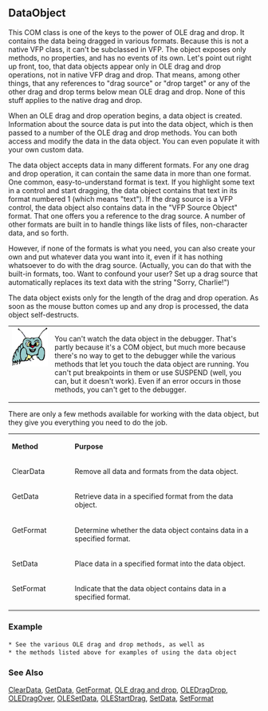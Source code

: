 ## DataObject

This COM class is one of the keys to the power of OLE drag and drop. It contains the data being dragged in various formats. Because this is not a native VFP class, it can't be subclassed in VFP. The object exposes only methods, no properties, and has no events of its own. Let's point out right up front, too, that data objects appear only in OLE drag and drop operations, not in native VFP drag and drop. That means, among other things, that any references to "drag source" or "drop target" or any of the other drag and drop terms below mean OLE drag and drop. None of this stuff applies to the native drag and drop.

When an OLE drag and drop operation begins, a data object is created. Information about the source data is put into the data object, which is then passed to a number of the OLE drag and drop methods. You can both access and modify the data in the data object. You can even populate it with your own custom data.

The data object accepts data in many different formats. For any one drag and drop operation, it can contain the same data in more than one format. One common, easy-to-understand format is text. If you highlight some text in a control and start dragging, the data object contains that text in its format numbered 1 (which means "text"). If the drag source is a VFP control, the data object also contains data in the "VFP Source Object" format. That one offers you a reference to the drag source. A number of other formats are built in to handle things like lists of files, non-character data, and so forth.

However, if none of the formats is what you need, you can also create your own and put whatever data you want into it, even if it has nothing whatsoever to do with the drag source. (Actually, you can do that with the built-in formats, too. Want to confound your user? Set up a drag source that automatically replaces its text data with the string "Sorry, Charlie!")

The data object exists only for the length of the drag and drop operation. As soon as the mouse button comes up and any drop is processed, the data object self-destructs. 

<table>
<tr>
  <td width="17%" valign="top">
<img width="95" height="78" src="bug.gif">
  </td>
  <td width=83%>
  <p>You can't watch the data object in the debugger. That's partly because it's a COM object, but much more because there's no way to get to the debugger while the various methods that let you touch the data object are running. You can't put breakpoints in them or use SUSPEND (well, you can, but it doesn't work). Even if an error occurs in those methods, you can't get to the debugger. </p>
  </td>
 </tr>
</table>

There are only a few methods available for working with the data object, but they give you everything you need to do the job. 

<table>
<tr>
  <td width="25%" valign="top">
  <p><b>Method</b></p>
  </td>
  <td width=75% valign=top>
  <p><b>Purpose</b></p>
  </td>
 </tr>
<tr>
  <td width="25%" valign="top">
  <p>ClearData</p>
  </td>
  <td width=75% valign=top>
  <p>Remove all data and formats from the data object.</p>
  </td>
 </tr>
<tr>
  <td width="25%" valign="top">
  <p>GetData</p>
  </td>
  <td width=75% valign=top>
  <p>Retrieve data in a specified format from the data object.</p>
  </td>
 </tr>
<tr>
  <td width="25%" valign="top">
  <p>GetFormat</p>
  </td>
  <td width=75% valign=top>
  <p>Determine whether the data object contains data in a specified format.</p>
  </td>
 </tr>
<tr>
  <td width="25%" valign="top">
  <p>SetData</p>
  </td>
  <td width=75% valign=top>
  <p>Place data in a specified format into the data object.</p>
  </td>
 </tr>
<tr>
  <td width="25%" valign="top">
  <p>SetFormat</p>
  </td>
  <td width=75% valign=top>
  <p>Indicate that the data object contains data in a specified format.</p>
  </td>
 </tr>
</table>

### Example

```foxpro
* See the various OLE drag and drop methods, as well as
* the methods listed above for examples of using the data object
```
### See Also

[ClearData](s4g776.md), [GetData](s4g776.md), [GetFormat](s4g778.md), [OLE drag and drop](s4g830.md), [OLEDragDrop](s4g823.md), [OLEDragOver](s4g823.md), [OLESetData](s4g829.md), [OLEStartDrag](s4g824.md), [SetData](s4g776.md), [SetFormat](s4g778.md)